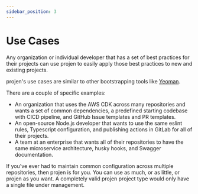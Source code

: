 ```yaml
---
sidebar_position: 3
---
```


# Use Cases

Any organization or individual developer that has a set of best practices for their projects can use projen to easily apply those best practices to new and existing projects.

projen's use cases are similar to other bootstrapping tools like [Yeoman](https://yeoman.io/).

There are a couple of specific examples:

* An organization that uses the AWS CDK across many repositories and wants a set of common dependencies, a predefined starting codebase with CICD pipeline, and GitHub Issue templates and PR templates.
* An open-source Node.js developer that wants to use the same eslint rules, Typescript configuration, and publishing actions in GitLab for all of their projects.
* A team at an enterprise that wants all of their repositories to have the same microservice architecture, husky hooks, and Swagger documentation.

If you've ever had to maintain common configuration across multiple repositories, then projen is for you.
You can use as much, or as little, or projen as you want. 
A completely valid projen project type would only have a single file under management.

